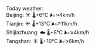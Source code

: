 Today weather:  
Beijing: ☀️   🌡️+6°C 🌬️↘4km/h  
Tianjin: ☀️   🌡️+13°C 🌬️↗11km/h  
Shijiazhuang: ☁️   🌡️+8°C 🌬️↘4km/h  
Tangshan: ☀️   🌡️+10°C 🌬️↘6km/h  
